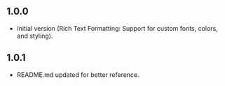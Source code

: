 ## 1.0.0

- Initial version (Rich Text Formatting: Support for custom fonts, colors, and styling).

## 1.0.1

- README.md updated for better reference.
